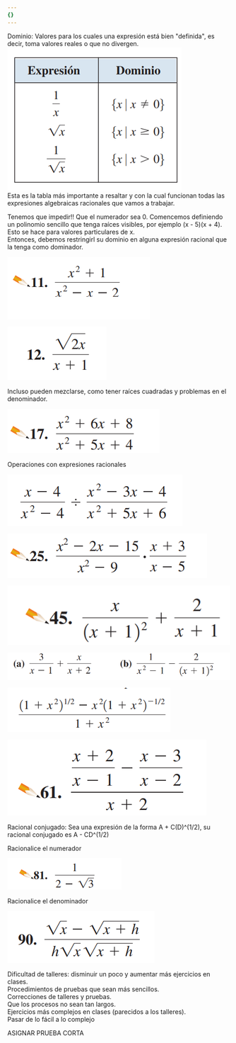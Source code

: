 ```yaml
---
{}
---
```

   
Dominio: Valores para los cuales una expresión está bien "definida", es decir, toma valores reales o que no divergen.      
![](../../images/Pasted%20image%2020231010090244.png)      
Esta es la tabla más importante a resaltar y con la cual funcionan todas las expresiones algebraicas racionales que vamos a trabajar.      
      
Tenemos que impedir!! Que el numerador sea 0. Comencemos definiendo un polinomio sencillo que tenga raíces visibles, por ejemplo (x - 5)(x + 4).  Esto se hace para valores particulares de x.      
Entonces, debemos restringirl su dominio en alguna expresión racional que la tenga como dominador.      
      
![](../../images/Pasted%20image%2020231010093200.png)      
      
![](../../images/Pasted%20image%2020231010093219.png)      
      
Incluso pueden mezclarse, como tener raíces cuadradas y problemas en el denominador.      
      
![](../../images/Pasted%20image%2020231010093304.png)      
      
      
Operaciones con expresiones racionales      
      
![](../../images/Pasted%20image%2020231010091031.png)      
      
![](../../images/Pasted%20image%2020231010093320.png)      
      
![](../../images/Pasted%20image%2020231010093346.png)      
      
      
![](../../images/Pasted%20image%2020231010091048.png)      
      
![](../../images/Pasted%20image%2020231010091225.png)      
      
![](../../images/Pasted%20image%2020231010093402.png)      
      
      
Racional conjugado: Sea una expresión de la forma A  + C(D)^(1/2), su racional conjugado es A - CD^(1/2)      
      
Racionalice el numerador      
      
![](../../images/Pasted%20image%2020231010093422.png)      
      
Racionalice el denominador      
      
![](../../images/Pasted%20image%2020231010093508.png)      
      
Dificultad de talleres: disminuir un poco y aumentar más ejercicios en clases.      
Procedimientos de pruebas que sean más sencillos.      
Correcciones de talleres y pruebas.      
Que los procesos no sean tan largos.      
Ejercicios más complejos en clases (parecidos a los talleres).      
Pasar de lo fácil a lo complejo      
      
ASIGNAR PRUEBA CORTA